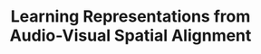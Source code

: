 ---
id:             2020-sptalign
title:          "Learning Representations from Audio-Visual Spatial Alignment"
authors:        <b>Pedro Morgado</b>, Yi Li, Nuno Vasconcelos
venue:          To appear at Neural Information Processing Systems (NeurIPS), 2020.
year:           "2020-10"
thumbnail:      assets/publications/2020-sptalign/thumbnail.jpg
links:
---